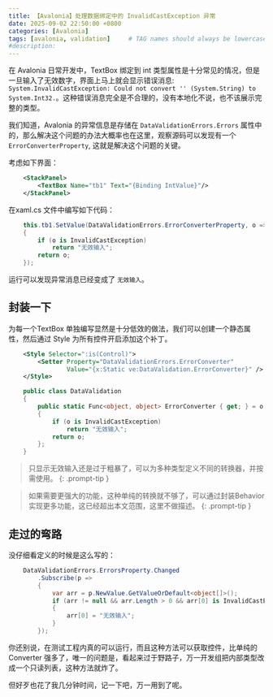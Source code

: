 ```yaml
---
title: 【Avalonia】处理数据绑定中的 InvalidCastException 异常
date: 2025-09-02 22:50:00 +0800
categories: [Avalonia]
tags: [avalonia, validation]     # TAG names should always be lowercase
#description: 
---
```


在 Avalonia 日常开发中，TextBox 绑定到 int 类型属性是十分常见的情况，但是一旦输入了无效数字，界面上马上就会显示错误消息: `System.InvalidCastException: Could not convert '' (System.String) to System.Int32.`。这种错误消息完全是不合理的，没有本地化不说，也不该展示完整的类型。
 
我们知道，Avalonia 的异常信息是存储在 `DataValidationErrors.Errors` 属性中的，那么解决这个问题的办法大概率也在这里，观察源码可以发现有一个 `ErrorConverterProperty`, 这就是解决这个问题的关键。

考虑如下界面：
```xml
	<StackPanel>
        <TextBox Name="tb1" Text="{Binding IntValue}"/>
	</StackPanel>
```
在xaml.cs 文件中编写如下代码：
```csharp
    this.tb1.SetValue(DataValidationErrors.ErrorConverterProperty, o =>
    {
        if (o is InvalidCastException)
            return "无效输入";
        return o;
    });
```

运行可以发现异常消息已经变成了 `无效输入`。

## 封装一下

为每一个TextBox 单独编写显然是十分低效的做法，我们可以创建一个静态属性，然后通过 Style 为所有控件开启添加这个补丁。
```xml
    <Style Selector=":is(Control)">
        <Setter Property="DataValidationErrors.ErrorConverter" 
                Value="{x:Static ve:DataValidation.ErrorConverter}" />
    </Style>
```

```csharp
    public class DataValidation
    {
        public static Func<object, object> ErrorConverter { get; } = o =>
        {
            if (o is InvalidCastException)
                return "无效输入";
            return o;
        };
    }
```

> 只显示无效输入还是过于粗暴了，可以为多种类型定义不同的转换器，并按需使用。
{: .prompt-tip }

> 如果需要更强大的功能，这种单纯的转换就不够了，可以通过封装Behavior实现更多功能，这已经超出本文范围，这里不做描述。
{: .prompt-tip }

## 走过的弯路

没仔细看定义的时候是这么写的：
```csharp
    DataValidationErrors.ErrorsProperty.Changed
        .Subscribe(p =>
        {
            var arr = p.NewValue.GetValueOrDefault<object[]>();
            if (arr != null && arr.Length > 0 && arr[0] is InvalidCastException)
            {
                arr[0] = "无效输入";
            }
        });
```
你还别说，在测试工程内真的可以运行，而且这种方法可以获取控件，比单纯的 Converter 强多了，唯一的问题是，看起来过于野路子，万一开发组把内部类型改成一个只读列表，这种方法就炸了。

但好歹也花了我几分钟时间，记一下吧，万一用到了呢。
